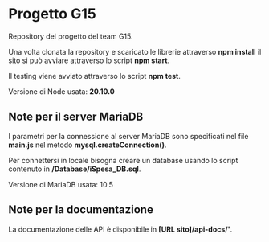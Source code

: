 # Progetto G15
Repository del progetto del team G15.

Una volta clonata la repository e scaricato le librerie attraverso **npm install** il sito si può avviare attraverso lo script **npm start**.

Il testing viene avviato attraverso lo script **npm test**.

Versione di Node usata: **20.10.0**


## Note per il server MariaDB
I parametri per la connessione al server MariaDB sono specificati nel file **main.js** nel metodo **mysql.createConnection()**.

Per connettersi in locale bisogna creare un database usando lo script contenuto in **/Database/iSpesa_DB.sql**.

Versione di MariaDB usata: 10.5


## Note per la documentazione

La documentazione delle API è disponibile in **[URL sito]/api-docs/'**.
